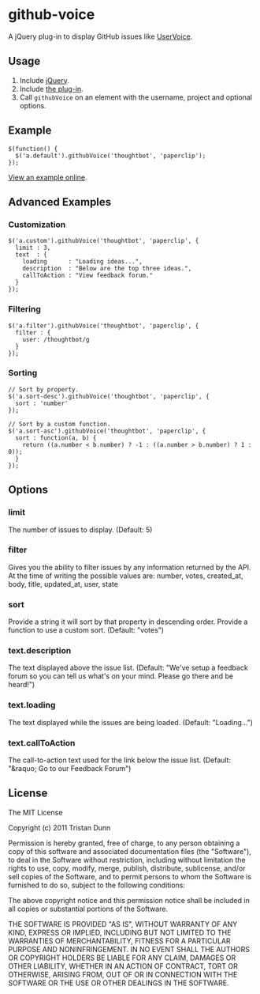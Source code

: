 # github-voice

A jQuery plug-in to display GitHub issues like [UserVoice](http://uservoice.com).

## Usage

1. Include [jQuery](http://jquery.com).
2. Include [the plug-in](https://github.com/tristandunn/github-voice/raw/master/jquery.github-voice.js).
3. Call `githubVoice` on an element with the username, project and optional options.

## Example

    $(function() {
      $('a.default').githubVoice('thoughtbot', 'paperclip');
    });

[View an example online](http://tristandunn.github.com/github-voice).

## Advanced Examples

### Customization

    $('a.custom').githubVoice('thoughtbot', 'paperclip', {
      limit : 3,
      text  : {
        loading      : "Loading ideas...",
        description  : "Below are the top three ideas.",
        callToAction : "View feedback forum."
      }
    });

### Filtering

    $('a.filter').githubVoice('thoughtbot', 'paperclip', {
      filter : {
        user: /thoughtbot/g
      }
    });

### Sorting

    // Sort by property.
    $('a.sort-desc').githubVoice('thoughtbot', 'paperclip', {
      sort : 'number'
    });

    // Sort by a custom function.
    $('a.sort-asc').githubVoice('thoughtbot', 'paperclip', {
      sort : function(a, b) {
        return ((a.number < b.number) ? -1 : ((a.number > b.number) ? 1 : 0));
      }
    });

## Options

### limit

The number of issues to display. (Default: 5)

### filter

Gives you the ability to filter issues by any information returned by the API. At the time of writing the possible values are: number, votes, created_at, body, title, updated_at, user, state

### sort

Provide a string it will sort by that property in descending order. Provide a function to use a custom sort. (Default: "votes")

### text.description

The text displayed above the issue list. (Default: "We've setup a feedback forum so you can tell us what's on your mind. Please go there and be heard!")

### text.loading

The text displayed while the issues are being loaded. (Default: "Loading...")

### text.callToAction

The call-to-action text used for the link below the issue list. (Default: "&#38;raquo; Go to our Feedback Forum")

## License

The MIT License

Copyright (c) 2011 Tristan Dunn

Permission is hereby granted, free of charge, to any person obtaining a copy
of this software and associated documentation files (the "Software"), to deal
in the Software without restriction, including without limitation the rights
to use, copy, modify, merge, publish, distribute, sublicense, and/or sell
copies of the Software, and to permit persons to whom the Software is
furnished to do so, subject to the following conditions:

The above copyright notice and this permission notice shall be included in
all copies or substantial portions of the Software.

THE SOFTWARE IS PROVIDED "AS IS", WITHOUT WARRANTY OF ANY KIND, EXPRESS OR
IMPLIED, INCLUDING BUT NOT LIMITED TO THE WARRANTIES OF MERCHANTABILITY,
FITNESS FOR A PARTICULAR PURPOSE AND NONINFRINGEMENT. IN NO EVENT SHALL THE
AUTHORS OR COPYRIGHT HOLDERS BE LIABLE FOR ANY CLAIM, DAMAGES OR OTHER
LIABILITY, WHETHER IN AN ACTION OF CONTRACT, TORT OR OTHERWISE, ARISING FROM,
OUT OF OR IN CONNECTION WITH THE SOFTWARE OR THE USE OR OTHER DEALINGS IN
THE SOFTWARE.
